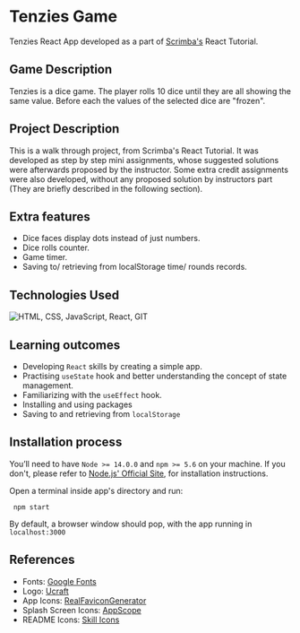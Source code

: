 # Tenzies Game
Tenzies React App developed as a part of [Scrimba's](https://scrimba.com) 
React Tutorial.

## Game Description
Tenzies is a dice game. The player rolls 10 dice until they are all
showing the same value. Before each the values of the selected dice
are "frozen".


## Project Description

This is a walk through project, from Scrimba's React Tutorial. It was
developed as step by step mini assignments, whose suggested solutions were
afterwards proposed by the instructor. Some extra credit assignments were
also developed, without any proposed solution by instructors part (They
are briefly described in the following section).

## Extra features

- Dice faces display dots instead of just numbers.
- Dice rolls counter.
- Game timer.
- Saving to/ retrieving from localStorage time/ rounds records.

## Technologies Used

![HTML, CSS, JavaScript, React, GIT](https://skillicons.dev/icons?i=html,css,js,react,git)

## Learning outcomes

- Developing `React` skills by creating a simple app.
- Practising `useState` hook and better understanding the concept of state management.
- Familiarizing with the `useEffect` hook.
- Installing and using packages
- Saving to and retrieving from `localStorage`

## Installation process
You’ll need to have `Node >= 14.0.0` and `npm >= 5.6` on your machine. If
you don't, please refer to [Node.js' Official Site](https://nodejs.org),
for installation instructions.

Open a terminal inside app's directory and run:

     npm start

By default, a browser window should pop, with the app running in
`localhost:3000`

## References
- Fonts: [Google Fonts](https://fonts.google.com/)
- Logo: [Ucraft](https://www.ucraft.com/)
- App Icons: [RealFaviconGenerator](https://realfavicongenerator.net/)
- Splash Screen Icons: [AppScope](https://appsco.pe/)
- README Icons: [Skill Icons](https://skillicons.dev/)